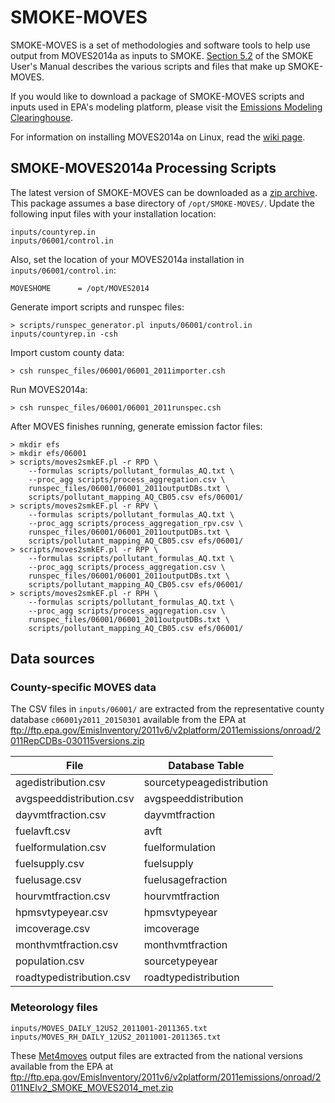 # SMOKE-MOVES

SMOKE-MOVES is a set of methodologies and software tools to help use output from MOVES2014a as inputs to SMOKE. [Section 5.2](https://www.cmascenter.org/smoke/documentation/3.7/html/ch05s02.html) of the SMOKE User's Manual describes the various scripts and files that make up SMOKE-MOVES.

If you would like to download a package of SMOKE-MOVES scripts and inputs used in EPA's modeling platform, please visit the [Emissions Modeling Clearinghouse](https://www3.epa.gov/ttn/chief/emch/index.html).

For information on installing MOVES2014a on Linux, read the [wiki page](https://github.com/CEMPD/SMOKE-MOVES/wiki/Installing-MOVES2014a-on-Linux).

## SMOKE-MOVES2014a Processing Scripts

The latest version of SMOKE-MOVES can be downloaded as a [zip archive](https://github.com/CEMPD/SMOKE-MOVES/archive/master.zip). This package assumes a base directory of `/opt/SMOKE-MOVES/`. Update the following input files with your installation location:

```
inputs/countyrep.in
inputs/06001/control.in
```

Also, set the location of your MOVES2014a installation in `inputs/06001/control.in`:

`MOVESHOME      = /opt/MOVES2014`

Generate import scripts and runspec files:

`> scripts/runspec_generator.pl inputs/06001/control.in inputs/countyrep.in -csh`

Import custom county data:

`> csh runspec_files/06001/06001_2011importer.csh`

Run MOVES2014a:

`> csh runspec_files/06001/06001_2011runspec.csh`

After MOVES finishes running, generate emission factor files:

```
> mkdir efs
> mkdir efs/06001
> scripts/moves2smkEF.pl -r RPD \
    --formulas scripts/pollutant_formulas_AQ.txt \
    --proc_agg scripts/process_aggregation.csv \
    runspec_files/06001/06001_2011outputDBs.txt \
    scripts/pollutant_mapping_AQ_CB05.csv efs/06001/
> scripts/moves2smkEF.pl -r RPV \
    --formulas scripts/pollutant_formulas_AQ.txt \
    --proc_agg scripts/process_aggregation_rpv.csv \
    runspec_files/06001/06001_2011outputDBs.txt \
    scripts/pollutant_mapping_AQ_CB05.csv efs/06001/
> scripts/moves2smkEF.pl -r RPP \
    --formulas scripts/pollutant_formulas_AQ.txt \
    --proc_agg scripts/process_aggregation.csv \
    runspec_files/06001/06001_2011outputDBs.txt \
    scripts/pollutant_mapping_AQ_CB05.csv efs/06001/
> scripts/moves2smkEF.pl -r RPH \
    --formulas scripts/pollutant_formulas_AQ.txt \
    --proc_agg scripts/process_aggregation.csv \
    runspec_files/06001/06001_2011outputDBs.txt \
    scripts/pollutant_mapping_AQ_CB05.csv efs/06001/
```

## Data sources

### County-specific MOVES data

The CSV files in `inputs/06001/` are extracted from the representative county database `c06001y2011_20150301` available from the EPA at ftp://ftp.epa.gov/EmisInventory/2011v6/v2platform/2011emissions/onroad/2011RepCDBs-030115versions.zip

File|Database Table
----|---
agedistribution.csv|sourcetypeagedistribution
avgspeeddistribution.csv|avgspeeddistribution
dayvmtfraction.csv|dayvmtfraction
fuelavft.csv|avft
fuelformulation.csv|fuelformulation
fuelsupply.csv|fuelsupply
fuelusage.csv|fuelusagefraction
hourvmtfraction.csv|hourvmtfraction
hpmsvtypeyear.csv|hpmsvtypeyear
imcoverage.csv|imcoverage
monthvmtfraction.csv|monthvmtfraction
population.csv|sourcetypeyear
roadtypedistribution.csv|roadtypedistribution

### Meteorology files

```
inputs/MOVES_DAILY_12US2_2011001-2011365.txt
inputs/MOVES_RH_DAILY_12US2_2011001-2011365.txt
```

These [Met4moves](https://www.cmascenter.org/smoke/documentation/3.6.5/html/ch06s07.html) output files are extracted from the national versions available from the EPA at ftp://ftp.epa.gov/EmisInventory/2011v6/v2platform/2011emissions/onroad/2011NEIv2_SMOKE_MOVES2014_met.zip
